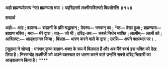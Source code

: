 **अहो ब्रह्मण्यदेवस्य ²ष्टा ब्रह्मण्यता मया ।** **यद्दरिद्रतमो लक्ष्मीमाश्लिष्टो बिभ्रतोरसि ॥ १५॥** 

**शब्दार्थ** 

**अहो—** **आह** **; ब्रह्मण्य—** **ब्राह्मणों के प्रति श्रद्धावान्** **; देवस्य—** **भगवान् का** **; ²ष्ट—** **देखा हुआ** **; ब्रह्मण्यता—** **ब्राह्मण भक्ति** **;** **मया—** **मेरे द्वारा** **; यत्—** **जो भी** **; दरिद्र-तम:—** **सबसे निर्धन व्यक्ति** **; लक्ष्मीम्—** **लक्ष्मी को** **; आश्लिष्ट:—** **आङ्क्षलगन किया** **;** **बिभ्रता—** **धारण करने वाले के द्वारा** **; उरसि—** **अपने वक्षस्थल पर।** **.** 

**[सुदामा ने सोचा] : भगवान् कृष्ण ब्राह्मण-भक्त के रूप में विलयात हैं और अब मैंने स्वयं** **इस भक्ति को देख लिया है। निस्सन्देह लक्ष्मीजी को अपने वक्षस्थल पर धारण करने वाले** **उन्होंने सबसे दरिद्र भिखारी का आङ्क्षलगन किया है।** **** 